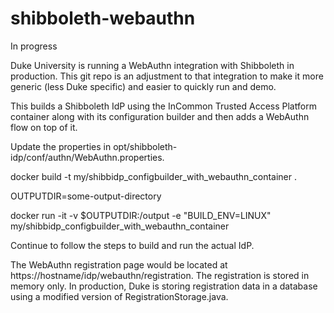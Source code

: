 # shibboleth-webauthn

In progress

Duke University is running a WebAuthn integration with Shibboleth in production.  This git repo is an adjustment to that integration to make it more generic (less Duke specific) and easier to quickly run and demo.

This builds a Shibboleth IdP using the InCommon Trusted Access Platform container along with its configuration builder and then adds a WebAuthn flow on top of it.

Update the properties in opt/shibboleth-idp/conf/authn/WebAuthn.properties.

docker build -t my/shibbidp_configbuilder_with_webauthn_container .

OUTPUTDIR=some-output-directory

docker run -it -v $OUTPUTDIR:/output -e "BUILD_ENV=LINUX" my/shibbidp_configbuilder_with_webauthn_container

Continue to follow the steps to build and run the actual IdP.

The WebAuthn registration page would be located at https://hostname/idp/webauthn/registration.  The registration is stored in memory only.  In production, Duke is storing registration data in a database using a modified version of RegistrationStorage.java.
